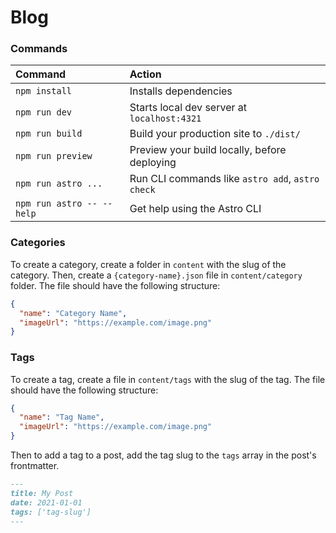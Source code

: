# Blog

### Commands

| Command                   | Action                                           |
| :------------------------ | :----------------------------------------------- |
| `npm install`             | Installs dependencies                            |
| `npm run dev`             | Starts local dev server at `localhost:4321`      |
| `npm run build`           | Build your production site to `./dist/`          |
| `npm run preview`         | Preview your build locally, before deploying     |
| `npm run astro ...`       | Run CLI commands like `astro add`, `astro check` |
| `npm run astro -- --help` | Get help using the Astro CLI                     |

### Categories

To create a category, create a folder in `content` with the slug of the category. Then, create a `{category-name}.json` file in `content/category` folder. The file should have the following structure:

```json
{
  "name": "Category Name",
  "imageUrl": "https://example.com/image.png"
}
```

### Tags

To create a tag, create a file in `content/tags` with the slug of the tag. The file should have the following structure:

```json
{
  "name": "Tag Name",
  "imageUrl": "https://example.com/image.png"
}
```

Then to add a tag to a post, add the tag slug to the `tags` array in the post's frontmatter.

```md
---
title: My Post
date: 2021-01-01
tags: ['tag-slug']
---
```
